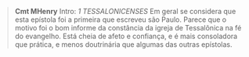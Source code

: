 
> **Cmt MHenry** Intro: *1 TESSALONICENSES* Em geral se considera que esta epístola foi a primeira que escreveu são Paulo. Parece que o motivo foi o bom informe da constância da igreja de Tessalônica na fé do evangelho. Está cheia de afeto e confiança, e é mais consoladora que prática, e menos doutrinária que algumas das outras epístolas.